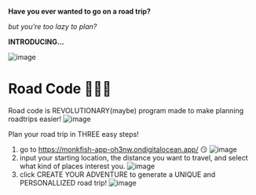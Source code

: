 **Have you ever wanted to go on a road trip?**

*but you're too lazy to plan?*

**INTRODUCING...**


![image](https://user-images.githubusercontent.com/66652245/175797419-1943fff1-0cf3-44b9-87bb-2aec6f90831c.png)


# Road Code 🚗🚗🚗
Road code is REVOLUTIONARY(maybe) program made to make planning roadtrips easier!
![image](https://user-images.githubusercontent.com/66652245/175797332-bf0b2009-1a9a-4d3e-a324-6037593597b3.png)

 Plan your road trip in THREE easy steps!
1. go to https://monkfish-app-oh3nw.ondigitalocean.app/ 😏
![image](https://user-images.githubusercontent.com/66652245/175797303-750f2b63-616e-4dd7-b747-a85511991cb9.png)
2. input your starting location, the distance you want to travel, and select what kind of places interest you.
 ![image](https://user-images.githubusercontent.com/66652245/175808102-97b07b51-d229-4a7d-9b60-bbf81ca012a9.png)
3. click CREATE YOUR ADVENTURE to generate a UNIQUE and PERSONALLIZED road trip!
![image](https://user-images.githubusercontent.com/66652245/175808167-3ad7dc81-dca8-4498-b5bb-06e92045bb1c.png)



